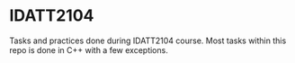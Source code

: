 # IDATT2104
Tasks and practices done during IDATT2104 course. Most tasks within this repo is done in C++ with a few exceptions. 
